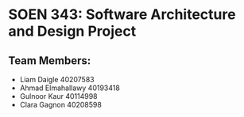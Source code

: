 # SOEN 343: Software Architecture and Design Project

## Team Members:
- Liam Daigle 40207583
- Ahmad Elmahallawy 40193418
- Gulnoor Kaur 40114998
- Clara Gagnon 40208598
